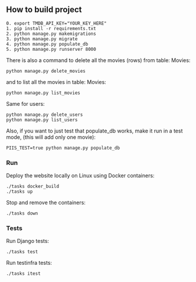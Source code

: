 ## How to build project
```
0. export TMDB_API_KEY="YOUR_KEY_HERE"
1. pip install -r requirements.txt
2. python manage.py makemigrations
3. python manage.py migrate
4. python manage.py populate_db
5. python manage.py runserver 8000
```

There is also a command to delete all the movies (rows) from table: Movies:
```
python manage.py delete_movies
```
and to list all the movies in table: Movies:
```
python manage.py list_movies
```

Same for users:
```
python manage.py delete_users
python manage.py list_users
```

Also, if you want to just test that populate_db works, make it run in a test mode,
 (this will add only one movie):
```
PIIS_TEST=true python manage.py populate_db
```

### Run

Deploy the website locally on Linux using Docker containers:
```
./tasks docker_build
./tasks up
```

Stop and remove the containers:
```
./tasks down
```

### Tests
Run Django tests:
```
./tasks test
```

Run testinfra tests:
```
./tasks itest
```
